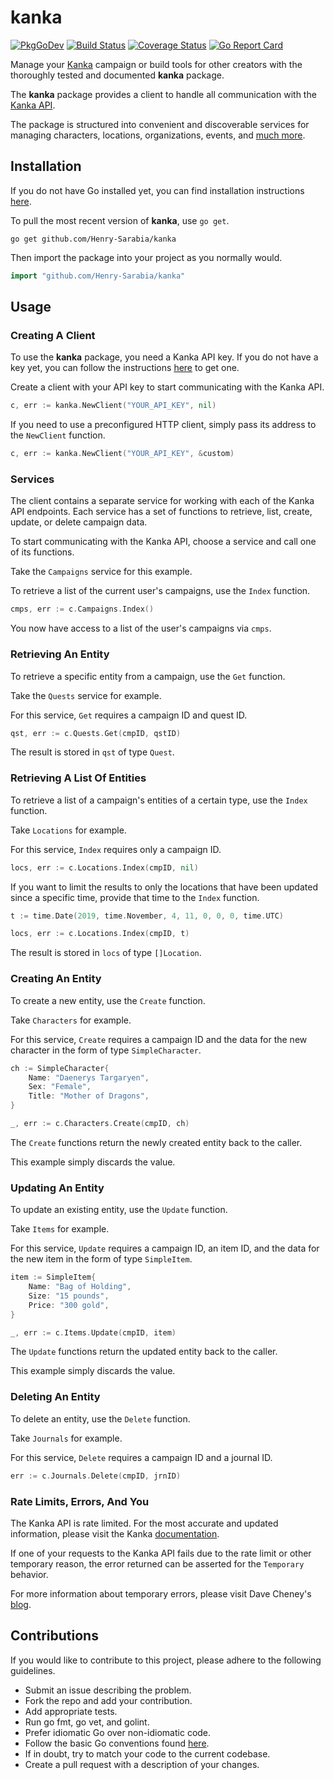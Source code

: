# kanka 

[![PkgGoDev](https://pkg.go.dev/badge/Henry-Sarabia/kanka)](https://pkg.go.dev/Henry-Sarabia/kanka) [![Build Status](https://travis-ci.com/Henry-Sarabia/kanka.svg?branch=master)](https://travis-ci.com/Henry-Sarabia/kanka) [![Coverage Status](https://coveralls.io/repos/github/Henry-Sarabia/kanka/badge.svg?branch=master)](https://coveralls.io/github/Henry-Sarabia/kanka?branch=master) [![Go Report Card](https://goreportcard.com/badge/github.com/Henry-Sarabia/kanka)](https://goreportcard.com/report/github.com/Henry-Sarabia/kanka)

Manage your [Kanka](https://kanka.io/en-US) campaign or build tools for other
creators with the thoroughly tested and documented **kanka** package.

The **kanka** package provides a client to handle all communication with the
[Kanka API](https://kanka.io/en-US/docs/1.0). 

The package is structured into convenient and discoverable services for 
managing characters, locations, organizations, events, and 
[much more](https://kanka.io/en-US/features).


## Installation

If you do not have Go installed yet, you can find installation instructions 
[here](https://golang.org/doc/install).

To pull the most recent version of **kanka**, use `go get`.

```
go get github.com/Henry-Sarabia/kanka
```

Then import the package into your project as you normally would.

```go
import "github.com/Henry-Sarabia/kanka"
```

## Usage

### Creating A Client

To use the **kanka** package, you need a Kanka API key. If you do not have a key
yet, you can follow the instructions [here](https://kanka.io/en-US/docs/1.0/setup)
to get one.

Create a client with your API key to start communicating with the Kanka API.

```go
c, err := kanka.NewClient("YOUR_API_KEY", nil)
```

If you need to use a preconfigured HTTP client, simply pass its address to the
`NewClient` function.

```go
c, err := kanka.NewClient("YOUR_API_KEY", &custom)
```

### Services

The client contains a separate service for working with each of the Kanka API
endpoints. Each service has a set of functions to retrieve, list, create, update,
or delete campaign data.

To start communicating with the Kanka API, choose a service and call one of its
functions. 

Take the `Campaigns` service for this example. 

To retrieve a list of the current user's campaigns, use the `Index` function.

```go
cmps, err := c.Campaigns.Index()
```
You now have access to a list of the user's campaigns via `cmps`.

### Retrieving An Entity

To retrieve a specific entity from a campaign, use the `Get` function.

Take the `Quests` service for example. 

For this service, `Get` requires a campaign ID and quest ID.

```go
qst, err := c.Quests.Get(cmpID, qstID)
```

The result is stored in `qst` of type `Quest`. 

### Retrieving A List Of Entities

To retrieve a list of a campaign's entities of a certain type, use the `Index` function.

Take `Locations` for example.

For this service, `Index` requires only a campaign ID.

```go
locs, err := c.Locations.Index(cmpID, nil)
```

If you want to limit the results to only the locations that have been updated
since a specific time, provide that time to the `Index` function.

```go
t := time.Date(2019, time.November, 4, 11, 0, 0, 0, time.UTC)

locs, err := c.Locations.Index(cmpID, t)
```
The result is stored in `locs` of type `[]Location`.


### Creating An Entity

To create a new entity, use the `Create` function.

Take `Characters` for example.

For this service, `Create` requires a campaign ID and the data for the new 
character in the form of type `SimpleCharacter`.

```go
ch := SimpleCharacter{
    Name: "Daenerys Targaryen",
    Sex: "Female",
    Title: "Mother of Dragons",
}

_, err := c.Characters.Create(cmpID, ch)
```
The `Create` functions return the newly created entity back to the caller.

This example simply discards the value.

### Updating An Entity

To update an existing entity, use the `Update` function.

Take `Items` for example.

For this service, `Update` requires a campaign ID, an item ID, and the data for
the new item in the form of type `SimpleItem`.

```go
item := SimpleItem{
    Name: "Bag of Holding",
    Size: "15 pounds",
    Price: "300 gold",
}

_, err := c.Items.Update(cmpID, item)
```
The `Update` functions return the updated entity back to the caller.

This example simply discards the value.


### Deleting An Entity

To delete an entity, use the `Delete` function.

Take `Journals` for example.

For this service, `Delete` requires a campaign ID and a journal ID.

```go
err := c.Journals.Delete(cmpID, jrnID)
```

### Rate Limits, Errors, And You

The Kanka API is rate limited. For the most accurate and updated information,
please visit the Kanka [documentation](https://kanka.io/en-US/docs/1.0/setup#endpoints). 

If one of your requests to the Kanka API fails due to the rate limit or other temporary reason,
the error returned can be asserted for the `Temporary` behavior.

For more information about temporary errors, please visit Dave Cheney's
[blog](https://dave.cheney.net/2016/04/27/dont-just-check-errors-handle-them-gracefully).

## Contributions

If you would like to contribute to this project, please adhere to the following
guidelines.

* Submit an issue describing the problem.
* Fork the repo and add your contribution.
* Add appropriate tests.
* Run go fmt, go vet, and golint.
* Prefer idiomatic Go over non-idiomatic code.
* Follow the basic Go conventions found [here](https://github.com/golang/go/wiki/CodeReviewComments).
* If in doubt, try to match your code to the current codebase.
* Create a pull request with a description of your changes.



